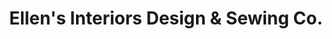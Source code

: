 ---
title: "Ellen's Interiors Design & Sewing Co."
url: /gardnerville/ellens-interiors-design-and-sewing-co/
shop: window blind
---